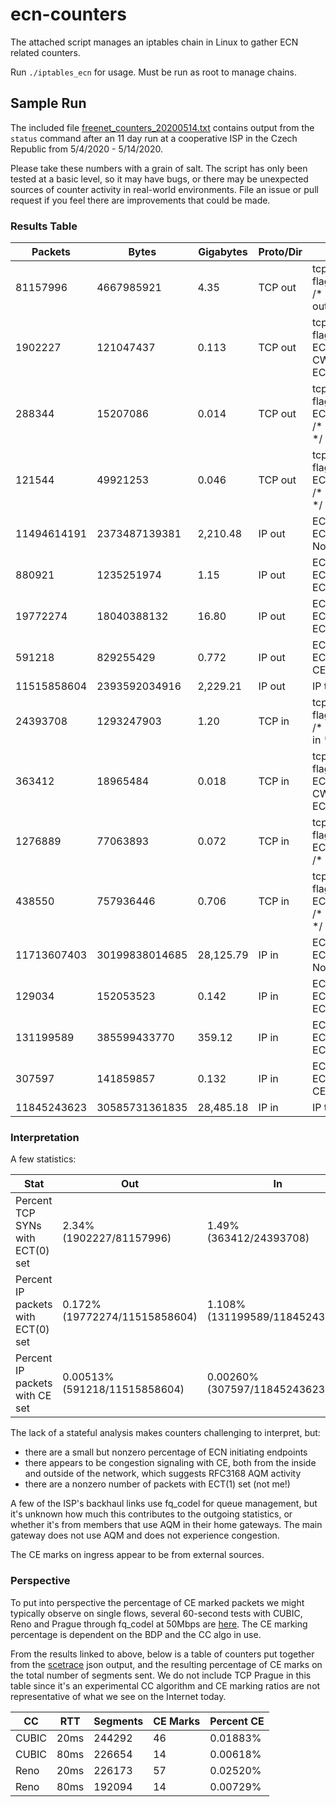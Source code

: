# ecn-counters

The attached script manages an iptables chain in Linux to gather ECN related
counters.

Run `./iptables_ecn` for usage. Must be run as root to manage chains.

## Sample Run

The included file
[freenet_counters_20200514.txt](freenet_counters_20200514.txt) contains output
from the `status` command after an 11 day run at a cooperative ISP in the
Czech Republic from 5/4/2020 - 5/14/2020.

Please take these numbers with a grain of salt. The script has only been
tested at a basic level, so it may have bugs, or there may be unexpected
sources of counter activity in real-world environments. File an issue or pull
request if you feel there are improvements that could be made.

### Results Table

| Packets | Bytes | Gigabytes | Proto/Dir | What |
| ------- | ----- | --------- | --------- | ---- |
| 81157996 | 4667985921 | 4.35 | TCP out | tcp flags:0x17/0x02 /* ECN: All SYN out */ |
| 1902227 | 121047437 | 0.113 | TCP out | tcp flags:0x17/0x02 ECN match ECE CWR /* ECN: ECN SYN out */ |
| 288344 | 15207086 | 0.014 | TCP out | tcp flags:!0x17/0x02 ECN match ECE /* ECN: ECE out */ |
| 121544 | 49921253 | 0.046 | TCP out | tcp flags:!0x17/0x02 ECN match CWR /* ECN: CWR out */ |
| 11494614191 | 2373487139381 | 2,210.48 | IP out | ECN match ECT=0 /* ECN: Not ECT out */ |
| 880921 | 1235251974 | 1.15 | IP out | ECN match ECT=1 /* ECN: ECT(1) out */ |
| 19772274 | 18040388132 | 16.80 | IP out | ECN match ECT=2 /* ECN: ECT(0) out */ |
| 591218 | 829255429 | 0.772 | IP out | ECN match ECT=3 /* ECN: CE out */ |
| 11515858604 | 2393592034916 | 2,229.21 | IP out | IP total out |
| 24393708 | 1293247903 | 1.20 | TCP in | tcp flags:0x17/0x02 /* ECN: All SYN in */ |
| 363412 | 18965484 | 0.018 | TCP in | tcp flags:0x17/0x02 ECN match ECE CWR /* ECN: ECN SYN in */ |
| 1276889 | 77063893 | 0.072 | TCP in | tcp flags:!0x17/0x02 ECN match ECE /* ECN: ECE in */ |
| 438550 | 757936446 | 0.706 | TCP in | tcp flags:!0x17/0x02 ECN match CWR /* ECN: CWR in */ |
| 11713607403 | 30199838014685 | 28,125.79 | IP in | ECN match ECT=0 /* ECN: Not ECT in */ |
| 129034 | 152053523 | 0.142 | IP in | ECN match ECT=1 /* ECN: ECT(1) in */ |
| 131199589 | 385599433770 | 359.12 | IP in | ECN match ECT=2 /* ECN: ECT(0) in */ |
| 307597 | 141859857 | 0.132 | IP in | ECN match ECT=3 /* ECN: CE in */ |
| 11845243623 | 30585731361835 | 28,485.18 | IP in | IP total in |

### Interpretation

A few statistics:

| Stat | Out | In |
| ---- | --- | -- |
| Percent TCP SYNs with ECT(0) set | 2.34%<br/>(1902227/81157996) | 1.49%<br/>(363412/24393708) |
| Percent IP packets with ECT(0) set | 0.172%<br/>(19772274/11515858604) | 1.108%<br/>(131199589/11845243623) |
| Percent IP packets with CE set | 0.00513%<br/>(591218/11515858604) | 0.00260%<br/>(307597/11845243623) |

The lack of a stateful analysis makes counters challenging to interpret, but:
* there are a small but nonzero percentage of ECN initiating endpoints
* there appears to be congestion signaling with CE, both from the inside and
  outside of the network, which suggests RFC3168 AQM activity
* there are a nonzero number of packets with ECT(1) set (not me!)

A few of the ISP's backhaul links use fq_codel for queue management, but it's
unknown how much this contributes to the outgoing statistics, or whether it's
from members that use AQM in their home gateways. The main gateway does not use
AQM and does not experience congestion.

The CE marks on ingress appear to be from external sources.

### Perspective

To put into perspective the percentage of CE marked packets we might typically
observe on single flows, several 60-second tests with CUBIC, Reno and Prague
through fq_codel at 50Mbps are
[here](http://sce.dnsmgr.net/results/l4s-2020-11-11T120000-final/l4s-s7-oneflow/).
The CE marking percentage is dependent on the BDP and the CC algo in use.

From the results linked to above, below is a table of counters put together from
the [scetrace](https://github.com/heistp/scetrace) json output, and the
resulting percentage of CE marks on the total number of segments sent. We do
not include TCP Prague in this table since it's an experimental CC algorithm
and CE marking ratios are not representative of what we see on the Internet
today.

| CC | RTT | Segments | CE Marks | Percent CE |
| -- | --- | -------- | -------- | ---------- |
| CUBIC | 20ms | 244292 | 46 | 0.01883% |
| CUBIC | 80ms | 226654 | 14 | 0.00618% |
| Reno | 20ms | 226173 | 57 | 0.02520% |
| Reno | 80ms | 192094 | 14 | 0.00729% |
